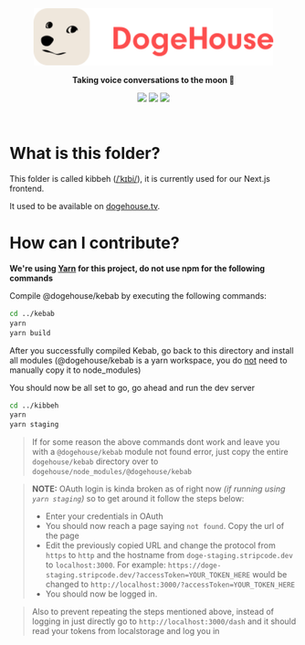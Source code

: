 <p align="center">
    <img height=100 src="https://raw.githubusercontent.com/benawad/dogehouse/staging/.redesign-assets/dogehouse_logo.svg"/>
</p>

<p align="center">
    <strong>Taking voice conversations to the moon 🚀</strong>
</p>

<p align="center">
    <img src="https://img.shields.io/github/contributors/benawad/dogehouse"/>
    <img src="https://img.shields.io/discord/810571477316403233?label=discord"/>
    <img src="https://img.shields.io/github/v/release/benawad/dogehouse"/>
</p>
<br/>


# What is this folder?

This folder is called kibbeh ([/ˈkɪbi/](https://en.wikipedia.org/wiki/Kibbeh)), it is currently used for our Next.js frontend.

It used to be available on [dogehouse.tv](https://dogehouse.tv).

# How can I contribute?

**We're using [Yarn](https://yarnpkg.com/) for this project, do not use npm for the following commands**

Compile @dogehouse/kebab by executing the following commands:

```bash
cd ../kebab
yarn
yarn build
```

After you successfully compiled Kebab, go back to this directory and install all modules (@dogehouse/kebab is a yarn workspace, you do <u>not</u> need to manually copy it to node_modules)

You should now be all set to go, go ahead and run the dev server

```bash
cd ../kibbeh
yarn
yarn staging
```

> If for some reason the above commands dont work and leave you with a `@dogehouse/kebab` module not found error, just copy the entire `dogehouse/kebab` directory over to `dogehouse/node_modules/@dogehouse/kebab`

> **NOTE:** OAuth login is kinda broken as of right now *(if running using `yarn staging`)* so to get around it follow the steps below:
> - Enter your credentials in OAuth
> - You should now reach a page saying `not found`. Copy the url of the page
> - Edit the previously copied URL and change the protocol from `https` to `http` and the hostname from `doge-staging.stripcode.dev` to `localhost:3000`. For example: `https://doge-staging.stripcode.dev/?accessToken=YOUR_TOKEN_HERE` would be changed to  `http://localhost:3000/?accessToken=YOUR_TOKEN_HERE`
> - You should now be logged in.  

> Also to prevent repeating the steps mentioned above, instead of logging in just directly go to `http://localhost:3000/dash` and it should read your tokens from localstorage and log you in
